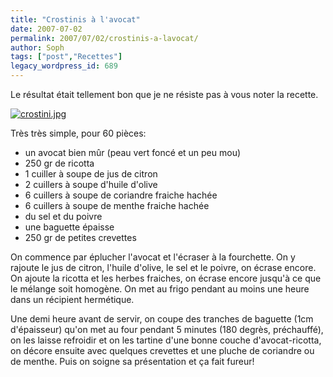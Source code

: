 ```yaml
---
title: "Crostinis à l'avocat"
date: 2007-07-02
permalink: 2007/07/02/crostinis-a-lavocat/
author: Soph
tags: ["post","Recettes"]
legacy_wordpress_id: 689
---
```


Le résultat était tellement bon que je ne résiste pas à vous noter la recette.

<a href="https://64k.be/wp-content/uploads/2007/07/crostini.jpg" title="crostini.jpg"><img src="https://64k.be/wp-content/uploads/2007/07/crostini.jpg" alt="crostini.jpg" /></a>

<!-- excerpt -->

Très très simple, pour 60 pièces:
<ul>
	<li>un avocat bien mûr (peau vert foncé et un peu mou)</li>
	<li>250 gr de ricotta</li>
	<li>1 cuiller à soupe de jus de citron</li>
	<li>2 cuillers à soupe d'huile d'olive</li>
	<li>6 cuillers à soupe de coriandre fraiche hachée</li>
	<li>6 cuillers à soupe de menthe fraiche hachée</li>
	<li>du sel et du poivre</li>
	<li>une baguette épaisse</li>
	<li>250 gr de petites crevettes</li>
</ul>
On commence par éplucher l'avocat et l'écraser à la fourchette. On y rajoute le jus de citron, l'huile d'olive, le sel et le poivre, on écrase encore. On ajoute la ricotta et les herbes fraiches, on écrase encore jusqu'à ce que le mélange soit homogène. On met au frigo pendant au moins une heure dans un récipient hermétique.

Une demi heure avant de servir, on coupe des tranches de baguette (1cm d'épaisseur) qu'on met au four pendant 5 minutes (180 degrès, préchauffé), on les laisse refroidir et on les tartine d'une bonne couche d'avocat-ricotta, on décore ensuite avec quelques crevettes et une pluche de coriandre ou de menthe. Puis on soigne sa présentation et ça fait fureur!
